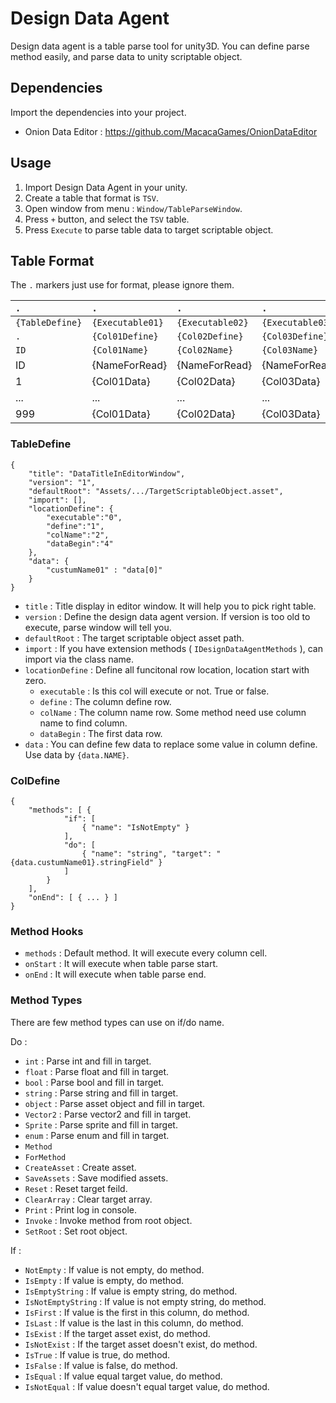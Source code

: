 # Design Data Agent

Design data agent is a table parse tool for unity3D.
You can define parse method easily, and parse data to unity scriptable object.

## Dependencies
Import the dependencies into your project.
- Onion Data Editor : https://github.com/MacacaGames/OnionDataEditor

## Usage

1. Import Design Data Agent in your unity.
2. Create a table that format is `TSV`.
3. Open window from menu : `Window/TableParseWindow`.
4. Press `+` button, and select the `TSV` table.
5. Press `Execute` to parse table data to target scriptable object.

## Table Format
The `.` markers just use for format, please ignore them.

  `.`               |  `.`              | `.`               | `.`
:---------------    | :--------------   | :--------------   | :-------------- 
 `{TableDefine}`    | `{Executable01}`  | `{Executable02}`  | `{Executable03}`  
 `.`                | `{Col01Define}`   | `{Col02Define}`   | `{Col03Define}`   
 `ID`               | `{Col01Name}`     | `{Col02Name}`     | `{Col03Name}`    
 ID                 | {NameForRead}     | {NameForRead}     | {NameForRead}   
 1                  | {Col01Data}       | {Col02Data}       | {Col03Data}     
 ...                | ...               | ...               | ...     
 999                | {Col01Data}       | {Col02Data}       | {Col03Data}     


### TableDefine
```
{
    "title": "DataTitleInEditorWindow",
    "version": "1",
    "defaultRoot": "Assets/.../TargetScriptableObject.asset",
    "import": [],
    "locationDefine": {
        "executable":"0",
        "define":"1",
        "colName":"2",
        "dataBegin":"4"
    },
    "data": {
        "custumName01" : "data[0]"
    }
}
```
- `title` : Title display in editor window. It will help you to pick right table.
- `version` : Define the design data agent version. If version is too old to execute, parse window will tell you.
- `defaultRoot` : The target scriptable object asset path.
- `import` : If you have extension methods ( `IDesignDataAgentMethods` ), can import via the class name.
- `locationDefine` : Define all funcitonal row location, location start with zero. 
  - `executable` : Is this col will execute or not. True or false.
  - `define` : The column define row.
  - `colName` : The column name row. Some method need use column name to find column.
  - `dataBegin` : The first data row.
- `data` : You can define few data to replace some value in column define. Use data by `{data.NAME}`.

### ColDefine
```
{
    "methods": [ {
            "if": [
                { "name": "IsNotEmpty" }
            ],
            "do": [
                { "name": "string", "target": "{data.custumName01}.stringField" }
            ]
        }
    ],
    "onEnd": [ { ... } ]
}
```
### Method Hooks
- `methods` : Default method. It will execute every column cell.
- `onStart` : It will execute when table parse start.
- `onEnd` : It will execute when table parse end.

### Method Types
There are few method types can use on if/do name.

Do : 
- `int` : Parse int and fill in target.
- `float` : Parse float and fill in target.
- `bool` : Parse bool and fill in target.
- `string` : Parse string and fill in target.
- `object` : Parse asset object and fill in target.
- `Vector2` : Parse vector2 and fill in target.
- `Sprite` : Parse sprite and fill in target.
- `enum` : Parse enum and fill in target.
- `Method`
- `ForMethod`
- `CreateAsset` : Create asset.
- `SaveAssets` : Save modified assets.
- `Reset` : Reset target feild.
- `ClearArray` : Clear target array.
- `Print` : Print log in console.
- `Invoke` : Invoke method from root object.
- `SetRoot` : Set root object.

If :
- `NotEmpty` : If value is not empty, do method.
- `IsEmpty` : If value is empty, do method.
- `IsEmptyString` : If value is empty string, do method.
- `IsNotEmptyString` : If value is not empty string, do method.
- `IsFirst` : If value is the first in this column, do method.
- `IsLast` : If value is the last in this column, do method.
- `IsExist` : If the target asset exist, do method.
- `IsNotExist` : If the target asset doesn't exist, do method.
- `IsTrue` : If value is true, do method.
- `IsFalse` : If value is false, do method.
- `IsEqual` : If value equal target value, do method.
- `IsNotEqual` : If value doesn't equal target value, do method.